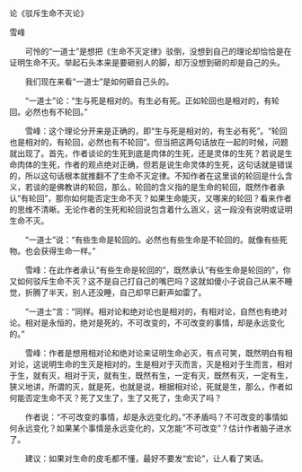 论《驳斥生命不灭论》

雪峰


　　可怜的“一道士”是想把《生命不灭定律》驳倒，没想到自己的理论却恰恰是在证明生命不灭。举起石头本来是要砸别人的脚，却万没想到砸的却是自己的头。

　　我们现在来看“一道士”是如何砸自己头的。

　　“一道士”论：“生与死是相对的。有生必有死。正如轮回也是相对的，有轮回。必然也有不轮回。”

　　雪峰：这个理论分开来是正确的，即“生与死是相对的，有生必有死”。“轮回也是相对的，有轮回，必然也有不轮回”。但当把这两句话放在一起的时候，问题就出现了。首先，作者谈论的生死到底是肉体的生死，还是灵体的生死？若说是生命肉体的生死，作者的观点绝对正确，但若是说生命灵体的生死，这句话就是错误的，所以这句话根本就推翻不了生命不灭定律。不知作者在这里谈的轮回是什么含义，若谈的是佛教讲的轮回，那么，轮回的含义指的是生命的轮回，既然作者承认“有轮回”，那你如何能否定生命不灭？如果生命能灭，又哪来的轮回？看来作者的思维不清晰。无论作者的生死和轮回说包含着什么涵义，这一段没有说明或证明生命不灭。

　　“一道士”说：“有些生命是轮回的。必然也有些生命是不轮回的。就像有些死物。也会获得生命一样。”

　　雪峰：在此作者承认“有些生命是轮回的”，既然承认“有些生命是轮回的”，你又如何驳斥生命不灭？这不是自己打自己的嘴巴吗？这就如傻小子说自己从来不睡觉，折腾了半天，别人还没睡，自己却早已鼾声如雷了。

　　“一道士”言：“同样。相对论和绝对论也是相对的，有相对论，自然也有绝对论。相对是永恒的，绝对是死的，不可改变的，不可改变的事情，却是永远变化的。”

　　雪峰：作者是想用相对论和绝对论来证明生命必灭，有点可笑，既然明白有相对论，这说明生命的生灭是相对的，生是相对于灭而言，灭是相对于生而言，相对于生，就有灭，相对于灭，就有生，既然有生，一定有灭，既然有灭，一定有生，狭义地讲，所谓的灭，就是死，也就是说，根据相对论，死就是生，那么，作者如何能否定生命不灭？死了又生了，生了又死了，生命灭了吗？

　　作者说：“不可改变的事情，却是永远变化的。”不矛盾吗？不可改变的事情如何永远变化？如果某个事情是永远变化的，又怎能“不可改变”？估计作者脑子进水了。

　　建议：如果对生命的皮毛都不懂，最好不要发“宏论”，让人看了笑话。




